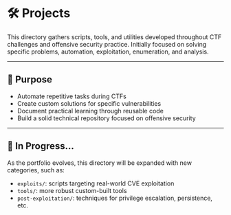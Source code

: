 # 🛠️ Projects

This directory gathers scripts, tools, and utilities developed throughout CTF challenges and offensive security practice. Initially focused on solving specific problems, automation, exploitation, enumeration, and analysis.

---

## 🧩 Purpose

- Automate repetitive tasks during CTFs  
- Create custom solutions for specific vulnerabilities  
- Document practical learning through reusable code  
- Build a solid technical repository focused on offensive security  

---

## 🚧 In Progress...

As the portfolio evolves, this directory will be expanded with new categories, such as:

- `exploits/`: scripts targeting real-world CVE exploitation  
- `tools/`: more robust custom-built tools  
- `post-exploitation/`: techniques for privilege escalation, persistence, etc.  
